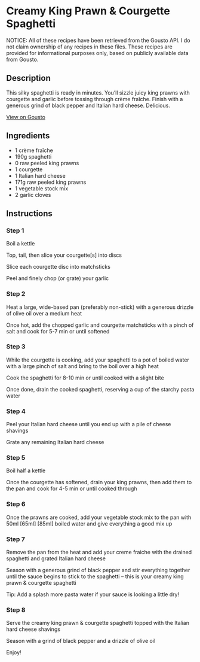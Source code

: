 # Creamy King Prawn & Courgette Spaghetti

NOTICE: All of these recipes have been retrieved from the Gousto API. I do not claim ownership of any recipes in these files. These recipes are provided for informational purposes only, based on publicly available data from Gousto.

## Description

This silky spaghetti is ready in minutes. You’ll sizzle juicy king prawns with courgette and garlic before tossing through crème fraîche. Finish with a generous grind of black pepper and Italian hard cheese. Delicious.

[View on Gousto](https://www.gousto.co.uk/recipes/cookbook/lemony-prawn-courgette-spaghetti)

## Ingredients

- 1 crème fraîche
- 190g spaghetti
- 0 raw peeled king prawns
- 1 courgette
- 1 Italian hard cheese
- 171g raw peeled king prawns
- 1 vegetable stock mix
- 2 garlic cloves

## Instructions


### Step 1

Boil a kettle

Top, tail, then slice your courgette[s]<span class="text-danger"> </span>into discs

Slice each courgette disc into matchsticks

Peel and finely chop (or grate) your garlic


### Step 2

Heat a large, wide-based pan (preferably non-stick) with a generous drizzle of olive oil over a medium heat

Once hot, add the chopped garlic and courgette matchsticks with a pinch of salt and cook for 5-7 min or until softened


### Step 3

While the courgette is cooking, add your spaghetti to a pot of boiled water with a large pinch of salt and bring to the boil over a high heat

Cook the spaghetti for 8-10 min or until cooked with a slight bite

Once done, drain the cooked spaghetti, reserving a cup of the starchy pasta water


### Step 4

Peel your Italian hard cheese until you end up with a pile of cheese shavings

Grate any remaining Italian hard cheese


### Step 5

Boil half a kettle

Once the courgette has softened, drain your king prawns, then add them to the pan and cook for 4-5 min or until cooked through


### Step 6

Once the prawns are cooked, add your vegetable stock mix to the pan with 50ml <span class="text-purple">[65ml]</span><span class="text-danger"> [85ml]</span> boiled water and give everything a good mix up


### Step 7

Remove the pan from the heat and add your creme fraiche with the drained spaghetti and grated Italian hard cheese

Season with a generous grind of black pepper and stir everything together until the sauce begins to stick to the spaghetti – this is your creamy king prawn & courgette spaghetti

Tip: Add a splash more pasta water if your sauce is looking a little dry!

### Step 8

Serve the creamy king prawn & courgette spaghetti topped with the Italian hard cheese shavings

Season with a grind of black pepper and a drizzle of olive oil

Enjoy!

